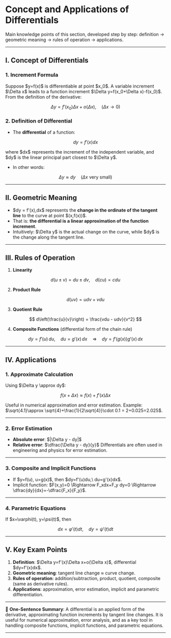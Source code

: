 

# Concept and Applications of Differentials

Main knowledge points of this section, developed step by step: definition → geometric meaning → rules of operation → applications.

---

## I. Concept of Differentials

### 1. Increment Formula

Suppose \$y=f(x)\$ is differentiable at point \$x\_0\$. A variable increment \$\Delta x\$ leads to a function increment \$\Delta y=f(x\_0+\Delta x)-f(x\_0)\$.
From the definition of the derivative:

$$
\Delta y = f'(x_0)\Delta x + o(\Delta x),\quad (\Delta x\to 0)
$$

### 2. Definition of Differential

* The **differential** of a function:

$$
dy = f'(x)dx
$$

where \$dx\$ represents the increment of the independent variable, and \$dy\$ is the linear principal part closest to \$\Delta y\$.

* In other words:

$$
\Delta y \approx dy \quad (\Delta x \text{ very small})
$$

---

## II. Geometric Meaning

* \$dy = f'(x),dx\$ represents the **change in the ordinate of the tangent line** to the curve at point \$(x,f(x))\$.
* That is: **the differential is a linear approximation of the function increment**.
* Intuitively: \$\Delta y\$ is the actual change on the curve, while \$dy\$ is the change along the tangent line.

---

## III. Rules of Operation

1. **Linearity**

$$
d(u\pm v) = du \pm dv, \quad d(cu)=cdu
$$

2. **Product Rule**

$$
d(uv) = udv + vdu
$$

3. **Quotient Rule**

$$
d\left(\frac{u}{v}\right) = \frac{vdu - udv}{v^2}
$$

4. **Composite Functions** (differential form of the chain rule)

$$
dy = f'(u)\,du,\quad du=g'(x)\,dx \quad \Rightarrow\quad dy=f'(g(x))g'(x)\,dx
$$

---

## IV. Applications

### 1. Approximate Calculation

Using \$\Delta y \approx dy\$:

$$
f(x+\Delta x) \approx f(x) + f'(x)\Delta x
$$

Useful in numerical approximation and error estimation.
Example: \$\sqrt{4.1}\approx \sqrt{4}+\frac{1}{2\sqrt{4}}\cdot 0.1 = 2+0.025=2.025\$.

---

### 2. Error Estimation

* **Absolute error**: \$|\Delta y - dy|\$
* **Relative error**: \$\dfrac{\Delta y - dy}{y}\$
  Differentials are often used in engineering and physics for error estimation.

---

### 3. Composite and Implicit Functions

* If \$y=f(u), u=g(x)\$, then \$dy=f'(u)du,\ du=g'(x)dx\$.
* Implicit function: \$F(x,y)=0 \Rightarrow F\_xdx+F\_y dy=0 \Rightarrow \dfrac{dy}{dx}=-\dfrac{F\_x}{F\_y}\$.

---

### 4. Parametric Equations

If \$x=\varphi(t), y=\psi(t)\$, then

$$
dx = \varphi'(t)dt,\quad dy=\psi'(t)dt
$$

---

## V. Key Exam Points

1. **Definition**: \$\Delta y=f'(x)\Delta x+o(\Delta x)\$, differential \$dy=f'(x)dx\$.
2. **Geometric meaning**: tangent line change ≈ curve change.
3. **Rules of operation**: addition/subtraction, product, quotient, composite (same as derivative rules).
4. **Applications**: approximation, error estimation, implicit and parametric differentiation.

---

📌 **One-Sentence Summary**:
A differential is an applied form of the derivative, approximating function increments by tangent line changes. It is useful for numerical approximation, error analysis, and as a key tool in handling composite functions, implicit functions, and parametric equations.

---

